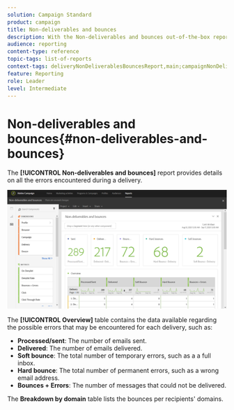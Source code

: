 ```yaml
---
solution: Campaign Standard
product: campaign
title: Non-deliverables and bounces
description: With the Non-deliverables and bounces out-of-the-box report, learn about the errors that may occurred to your delivery. 
audience: reporting
content-type: reference
topic-tags: list-of-reports
context-tags: deliveryNonDeliverablesBouncesReport,main;campaignNonDeliverablesBouncesReport,main;programNonDeliverablesBouncesReport,main
feature: Reporting
role: Leader
level: Intermediate
---
```


# Non-deliverables and bounces{#non-deliverables-and-bounces}

The **[!UICONTROL Non-deliverables and bounces]** report provides details on all the errors encountered during a delivery.

![](assets/delivery_reports_7.png)

The **[!UICONTROL Overview]** table contains the data available regarding the possible errors that may be encountered for each delivery, such as:

* **Processed/sent**: The number of emails sent.
* **Delivered**: The number of emails delivered.
* **Soft bounce**: The total number of temporary errors, such as a a full inbox.
* **Hard bounce**: The total number of permanent errors, such as a wrong email address.
* **Bounces + Errors**: The number of messages that could not be delivered.

The **Breakdown by domain** table lists the bounces per recipients' domains.
